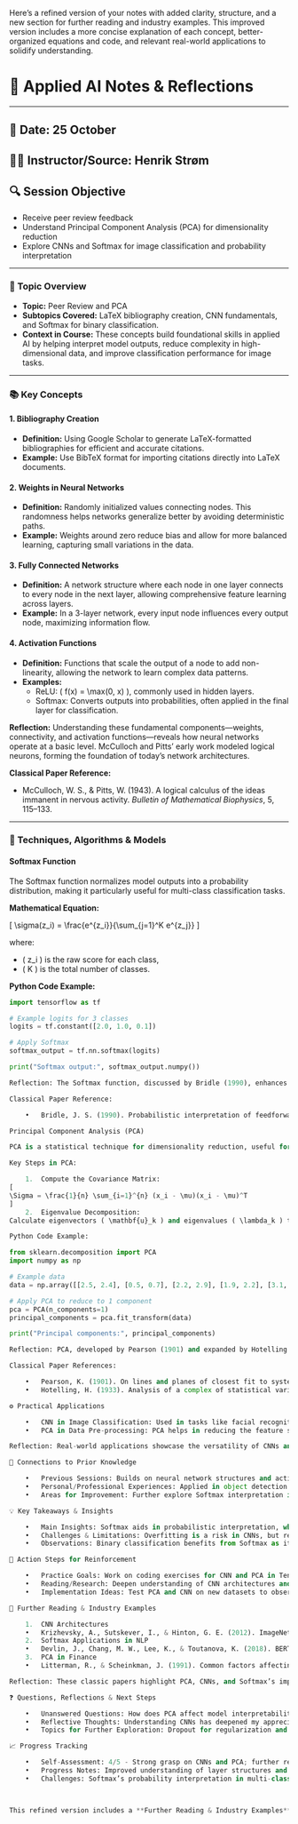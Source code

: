 Here’s a refined version of your notes with added clarity, structure, and a new section for further reading and industry examples. This improved version includes a more concise explanation of each concept, better-organized equations and code, and relevant real-world applications to solidify understanding.



# 📓 Applied AI Notes & Reflections

---

## 📅 Date:  25 October
## 🧑‍🏫 Instructor/Source:  Henrik Strøm 
## 🔍 Session Objective  
- Receive peer review feedback  
- Understand Principal Component Analysis (PCA) for dimensionality reduction  
- Explore CNNs and Softmax for image classification and probability interpretation

---

### 📝 Topic Overview
- **Topic:** Peer Review and PCA
- **Subtopics Covered:** LaTeX bibliography creation, CNN fundamentals, and Softmax for binary classification.
- **Context in Course:** These concepts build foundational skills in applied AI by helping interpret model outputs, reduce complexity in high-dimensional data, and improve classification performance for image tasks.

---

### 📚 Key Concepts

#### 1. Bibliography Creation
- **Definition:** Using Google Scholar to generate LaTeX-formatted bibliographies for efficient and accurate citations.
- **Example:** Use BibTeX format for importing citations directly into LaTeX documents.

#### 2. Weights in Neural Networks
- **Definition:** Randomly initialized values connecting nodes. This randomness helps networks generalize better by avoiding deterministic paths.
- **Example:** Weights around zero reduce bias and allow for more balanced learning, capturing small variations in the data.

#### 3. Fully Connected Networks
- **Definition:** A network structure where each node in one layer connects to every node in the next layer, allowing comprehensive feature learning across layers.
- **Example:** In a 3-layer network, every input node influences every output node, maximizing information flow.

#### 4. Activation Functions
- **Definition:** Functions that scale the output of a node to add non-linearity, allowing the network to learn complex data patterns.
- **Examples:** 
  - ReLU: \( f(x) = \max(0, x) \), commonly used in hidden layers.
  - Softmax: Converts outputs into probabilities, often applied in the final layer for classification.

**Reflection:** Understanding these fundamental components—weights, connectivity, and activation functions—reveals how neural networks operate at a basic level. McCulloch and Pitts’ early work modeled logical neurons, forming the foundation of today’s network architectures.

**Classical Paper Reference:**  
- McCulloch, W. S., & Pitts, W. (1943). A logical calculus of the ideas immanent in nervous activity. *Bulletin of Mathematical Biophysics*, 5, 115–133.

---

### 🧠 Techniques, Algorithms & Models

#### Softmax Function
The Softmax function normalizes model outputs into a probability distribution, making it particularly useful for multi-class classification tasks.

**Mathematical Equation:**

\[
\sigma(z_i) = \frac{e^{z_i}}{\sum_{j=1}^K e^{z_j}}
\]

where:
- \( z_i \) is the raw score for each class,
- \( K \) is the total number of classes.

**Python Code Example:**

```python
import tensorflow as tf

# Example logits for 3 classes
logits = tf.constant([2.0, 1.0, 0.1])

# Apply Softmax
softmax_output = tf.nn.softmax(logits)

print("Softmax output:", softmax_output.numpy())

Reflection: The Softmax function, discussed by Bridle (1990), enhances our ability to interpret neural network outputs by framing them as probabilities. This is crucial in tasks like image classification, where we need confidence measures for each class.

Classical Paper Reference:

	•	Bridle, J. S. (1990). Probabilistic interpretation of feedforward classification network outputs. Neurocomputing, 227-236.

Principal Component Analysis (PCA)

PCA is a statistical technique for dimensionality reduction, useful for simplifying large datasets by focusing on the main variance directions.

Key Steps in PCA:

	1.	Compute the Covariance Matrix:
[
\Sigma = \frac{1}{n} \sum_{i=1}^{n} (x_i - \mu)(x_i - \mu)^T
]
	2.	Eigenvalue Decomposition:
Calculate eigenvectors ( \mathbf{u}_k ) and eigenvalues ( \lambda_k ) to find principal components.

Python Code Example:

from sklearn.decomposition import PCA
import numpy as np

# Example data
data = np.array([[2.5, 2.4], [0.5, 0.7], [2.2, 2.9], [1.9, 2.2], [3.1, 3.0]])

# Apply PCA to reduce to 1 component
pca = PCA(n_components=1)
principal_components = pca.fit_transform(data)

print("Principal components:", principal_components)

Reflection: PCA, developed by Pearson (1901) and expanded by Hotelling (1933), remains a core tool for data pre-processing. It simplifies models by retaining key information, improving efficiency without sacrificing accuracy.

Classical Paper References:

	•	Pearson, K. (1901). On lines and planes of closest fit to systems of points in space. Philosophical Magazine, 2(11), 559–572.
	•	Hotelling, H. (1933). Analysis of a complex of statistical variables into principal components. Journal of Educational Psychology, 24(6), 417.

⚙️ Practical Applications

	•	CNN in Image Classification: Used in tasks like facial recognition, self-driving cars, and medical imaging to detect patterns in image data.
	•	PCA in Data Pre-processing: PCA helps in reducing the feature space for complex datasets, enhancing the efficiency of algorithms without significant loss of information.

Reflection: Real-world applications showcase the versatility of CNNs and PCA. For instance, PCA is widely used in finance to analyze time series data, while CNNs have become industry standards for visual recognition tasks.

🔄 Connections to Prior Knowledge

	•	Previous Sessions: Builds on neural network structures and activation functions.
	•	Personal/Professional Experiences: Applied in object detection projects and dimensionality reduction tasks.
	•	Areas for Improvement: Further explore Softmax interpretation in multi-class settings to strengthen understanding of output probabilities.

💡 Key Takeaways & Insights

	•	Main Insights: Softmax aids in probabilistic interpretation, while PCA and CNNs offer critical tools for dimensionality reduction and image classification.
	•	Challenges & Limitations: Overfitting is a risk in CNNs, but regularization can mitigate this. PCA may lose information if not applied carefully.
	•	Observations: Binary classification benefits from Softmax as it enhances interpretability by displaying clear confidence levels.

🎯 Action Steps for Reinforcement

	•	Practice Goals: Work on coding exercises for CNN and PCA in TensorFlow.
	•	Reading/Research: Deepen understanding of CNN architectures and Softmax applications in real-world settings.
	•	Implementation Ideas: Test PCA and CNN on new datasets to observe effects of dimensionality reduction and classification accuracy.

🧩 Further Reading & Industry Examples

	1.	CNN Architectures
	•	Krizhevsky, A., Sutskever, I., & Hinton, G. E. (2012). ImageNet classification with deep convolutional neural networks. Advances in Neural Information Processing Systems, 25, 1097-1105. This paper introduced AlexNet, a breakthrough in image classification, paving the way for CNN use in industries from tech to healthcare.
	2.	Softmax Applications in NLP
	•	Devlin, J., Chang, M. W., Lee, K., & Toutanova, K. (2018). BERT: Pre-training of deep bidirectional transformers for language understanding. arXiv preprint arXiv:1810.04805. BERT uses Softmax in its token classification tasks, an example of Softmax’s versatility beyond image classification.
	3.	PCA in Finance
	•	Litterman, R., & Scheinkman, J. (1991). Common factors affecting bond returns. Journal of Fixed Income, 1(1), 54–61. PCA simplifies financial data analysis by identifying dominant factors, improving trading and investment strategies.

Reflection: These classic papers highlight PCA, CNNs, and Softmax’s impact across industries, from technology to finance. Engaging with these studies enriches our understanding of AI’s versatility and emphasizes the importance of grounding new methods in established research.

❓ Questions, Reflections & Next Steps

	•	Unanswered Questions: How does PCA affect model interpretability when applied to very high-dimensional datasets?
	•	Reflective Thoughts: Understanding CNNs has deepened my appreciation for structured feature extraction’s role in AI.
	•	Topics for Further Exploration: Dropout for regularization and alternative activation functions like leaky ReLU.

📈 Progress Tracking

	•	Self-Assessment: 4/5 - Strong grasp on CNNs and PCA; further review on Softmax’s multi-class implications needed.
	•	Progress Notes: Improved understanding of layer structures and feature extraction.
	•	Challenges: Softmax’s probability interpretation in multi-class settings remains challenging.



This refined version includes a **Further Reading & Industry Examples** section, connecting concepts to real-world applications and foundational research, enhancing both theoretical and practical understanding.
